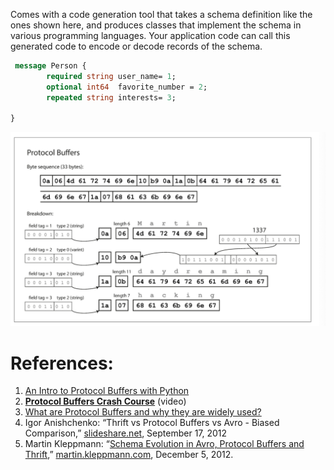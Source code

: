 Comes with a code generation tool that takes a schema definition like the ones shown here, and produces classes that implement the schema in various programming languages. Your application code can call this generated code to encode or decode records of the schema.

```Protobuf
 message Person {
        required string user_name= 1;
        optional int64  favorite_number = 2;
        repeated string interests= 3;

}
```
![](../../../../_Attachments/Pasted%20image%2020240125125837.png)


# References:

1. [An Intro to Protocol Buffers with Python](blog.pythonlibrary.org/2023/08/30/an-intro-to-protocol-buffers-with-python/)
2. **[Protocol Buffers Crash Course](https://www.youtube.com/watch?v=46O73On0gyI&list=PLQnljOFTspQV1emqxKbcP5esAf4zpqWpe&index=16)** (video)
3. [What are Protocol Buffers and why they are widely used?](https://medium.com/javarevisited/what-are-protocol-buffers-and-why-they-are-widely-used-cbcb04d378b6)
4. Igor Anishchenko: “Thrift vs Protocol Buffers vs Avro - Biased Comparison,” [slideshare.net](http://slideshare.net/), September 17, 2012
5. Martin Kleppmann: “[Schema Evolution in Avro, Protocol Buffers and Thrift](http://martin.kleppmann.com/2012/12/05/schema-evolution-in-avro-protocol-buffers-thrift.html),” [martin.kleppmann.com](http://martin.kleppmann.com), December 5, 2012.